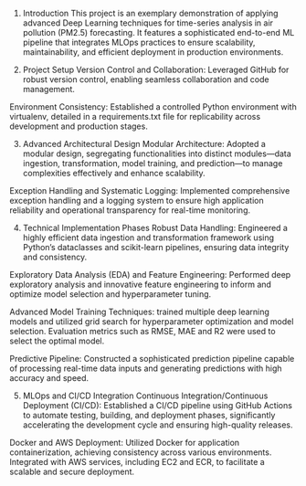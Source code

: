 1. Introduction
This project is an exemplary demonstration of applying advanced Deep Learning techniques for time-series analysis in air pollution (PM2.5) forecasting. It features a sophisticated end-to-end ML pipeline that integrates MLOps practices to ensure scalability, maintainability, and efficient deployment in production environments.

2. Project Setup
Version Control and Collaboration: Leveraged GitHub for robust version control, enabling seamless collaboration and code management.

Environment Consistency: Established a controlled Python environment with virtualenv, detailed in a requirements.txt file for replicability across development and production stages.

3. Advanced Architectural Design
Modular Architecture: Adopted a modular design, segregating functionalities into distinct modules—data ingestion, transformation, model training, and prediction—to manage complexities effectively and enhance scalability.

Exception Handling and Systematic Logging: Implemented comprehensive exception handling and a logging system to ensure high application reliability and operational transparency for real-time monitoring.

4. Technical Implementation Phases
Robust Data Handling: Engineered a highly efficient data ingestion and transformation framework using Python’s dataclasses and scikit-learn pipelines, ensuring data integrity and consistency.

Exploratory Data Analysis (EDA) and Feature Engineering: Performed deep exploratory analysis and innovative feature engineering to inform and optimize model selection and hyperparameter tuning.

Advanced Model Training Techniques: trained multiple deep learning models and utilized grid search for hyperparameter optimization and model selection. Evaluation metrics such as RMSE, MAE and R2 were used to select the optimal model.

Predictive Pipeline: Constructed a sophisticated prediction pipeline capable of processing real-time data inputs and generating predictions with high accuracy and speed.

5. MLOps and CI/CD Integration
Continuous Integration/Continuous Deployment (CI/CD): Established a CI/CD pipeline using GitHub Actions to automate testing, building, and deployment phases, significantly accelerating the development cycle and ensuring high-quality releases.

Docker and AWS Deployment: Utilized Docker for application containerization, achieving consistency across various environments. Integrated with AWS services, including EC2 and ECR, to facilitate a scalable and secure deployment.